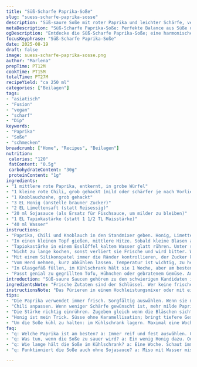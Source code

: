 ```yaml
---
title: "Süß-Scharfe Paprika-Soße"
slug: "suess-scharfe-paprika-sosse"
description: "Süß-saure Soße mit roter Paprika und leichter Schärfe, verfeinert durch Limettensaft statt Reisessig. Alternative Fischsauce und Honig ersetzen Nuoc Mam und braunen Zucker für anderes Aroma und natürliche Süße. Stärkebindung etwas erhöht, damit die Soße besser eindickt. Kurzes Köcheln, bis Bläschen aufsteigen, dunkler Glanz entsteht. Servieren bei lauwarmer Temperatur, passt zu asiatischen Gerichten, gegrilltem Fleisch oder Gemüse. Ohne Nüsse, Milch, Eier und Gluten. "
metaDescription: "Süß-Scharfe Paprika-Soße: Perfekte Balance aus Süße und Schärfe. Frische Aromen; ideal für asiatische Gerichte und Gegrilltes."
ogDescription: "Entdecke die Süß-Scharfe Paprika-Soße; eine harmonische Fusion aus frischen Zutaten und intensiven Aromen."
focusKeyphrase: "Süß-Scharfe Paprika-Soße"
date: 2025-08-19
draft: false
image: suess-scharfe-paprika-sosse.png
author: "Marlena"
prepTime: PT12M
cookTime: PT15M
totalTime: PT27M
recipeYield: "ca 250 ml"
categories: ["Beilagen"]
tags:
- "asiatisch"
- "Fusion"
- "vegan"
- "scharf"
- "Dip"
keywords:
- "Paprika"
- "Soße"
- "schmecken"
breadcrumb: ["Home", "Recipes", "Beilagen"]
nutrition: 
 calories: "120"
 fatContent: "0.5g"
 carbohydrateContent: "30g"
 proteinContent: "1g"
ingredients:
- "1 mittlere rote Paprika, entkernt, in grobe Würfel"
- "1 kleine rote Chili, grob gehackt (mild oder schärfer je nach Vorliebe)"
- "1 Knoblauchzehe, grob gehackt"
- "3 EL Honig (anstelle brauner Zucker)"
- "2 EL Limettensaft (statt Reisessig)"
- "20 ml Sojasauce (als Ersatz für Fischsauce, um milder zu bleiben)"
- "1 EL Tapiokastärke (statt 1 1/2 TL Maisstärke)"
- "40 ml Wasser"
instructions:
- "Paprika, Chili und Knoblauch in den Standmixer geben. Honig, Limettensaft, Sojasauce und Wasser dazu. Alles pürieren bis keine Stücke mehr sichtbar sind, das ist wichtig für gleichmäßige Bindung im Topf."
- "In einen kleinen Topf gießen, mittlere Hitze. Sobald kleine Blasen an der Oberfläche aufsteigen leichtes Knistern hören, beginnt das Eindicken."
- "Tapiokastärke in einem Esslöffel kaltem Wasser glatt rühren. Unter ständigem Rühren in die kochende Soße geben. Hitze reduzieren und rühren bis die Soße glänzt und dick wird, ungefähr 10 bis 15 Minuten, je nach Topfdicke und Hitzequelle."
- "Nicht zu lange kochen, sonst verliert sie Frische und wird bitter. Wenn die Soße zu dick wird, mit etwas Wasser verdünnen und erneut aufkochen."
- "Mit einem Silikonspatel immer die Ränder kontrollieren, der Zucker karamellisiert leicht und kann anbrennen, falls man zu selten rührt."
- "Vom Herd nehmen, kurz abkühlen lassen. Temperatur ist wichtig, zu heiß zerstört frische Aromen, zu kalt lässt sie zu fest werden."
- "In Glasgefäß füllen, im Kühlschrank hält sie 1 Woche, aber am besten frisch genießen."
- "Passt genial zu gegrilltem Tofu, Hühnchen oder gebratenem Gemüse. Auch als Dip gut, da die Kombination von süß, sauer und scharf nicht überdeckt, sondern aufpeppt."
introduction: "Süß-saure Saucen gehören zu den schwierigen Kandidaten in der Küche. Zu viel Essig – alles kippt ins Saure, zu viel Zucker – man hat Karamell, der keinen Biss hat. Diese Version habe ich mit viel Experiment probiert, besonders habe ich Limettensaft statt Reisessig genommen, für eine frischere Säure, die nicht so aufdringlich wirkt. Die Paprika sorgt für Farbe und Textur; das Pürieren ist entscheidend. Honig gibt sanfte Süße, anstelle von braunem Zucker, der mit seiner Trockenheit und Malznote nicht so flexible ist. Tapiokastärke statt Maisstärke – die bindet feiner, klarer. Als Fischsoßen-Ersatz habe ich Sojasauce gewählt, weil ich empfindlich reagiere und trotzdem Umami wollte. Die Mischung aus süß, scharf und sauer überrascht, wenn man die Kochzeit gut einstellt, die Merkmale sind die knackigen Bläschen, der Glanz und eine leichte Viskosität, die auf der Zunge schmeichelnd bleibt. Die Bedienung der Temperatur ist kniffelig, ich habe oft den Fehler gemacht und zu lange köcheln lassen – Soße wird hart und verliert Frische."
ingredientsNote: "Frische Zutaten sind der Schlüssel. Wer keine frische Chili hat, nimmt getrocknete, mindestens 1 Teelöffel Sambal Oelek oder Sriracha als Ersatz. Eine Alternative für Limettensaft ist Apfelessig, aber das ändert den Geschmack erheblich. Honig lässt sich ersetzen durch Agavendicksaft oder Ahornsirup. Sojasauce kann man auch weglassen und stattdessen eine Mischung aus Miso und Salz nutzen für mehr Komplexität. Tapiokastärke funktioniert besser als Maisstärke, aber wenn nur Maisstärke da ist, die Wassermenge anpassen und länger rühren, sonst wird es gummiartig. Gerade wenn Zuckeralternativen genutzt werden, ist die Kochzeit wichtiger, da Eintrocknung und Karamellisierung schneller passieren können. Knoblauch durch ingwer ersetzen gibt eine andere Frische, probiert mal."
instructionsNote: "Das Pürieren in einem Hochleistungsmixer oder mit einem Stabmixer lässt die Soße am besten glänzend und klumpenfrei werden. Topfwahl beeinflusst das Ergebnis: ein dicker Boden verhindert Anbrennen. Temperaturkontrolle ist essentiell; beginnt die Soße zu blubbern, sofort Stärke einrühren, dadurch bleibt die Bindung homogen. Rühren ist Pflicht, nicht nur ein- oder zweimal, sondern stetiges Kneten der Soße am Topfboden. Beim Eindicken das Gericht beobachten: die Bläschen werden kleiner, das Blubbern gleichmäßiger, Oberfläche glänzend. Zu langes Kochen lässt sie trüb werden, dennoch müssen alle Aromen verbinden. Abschmecken erst nachdem die Soße leicht abgekühlt ist, da Temperatur den Geschmack verändert. Für eine fruchtige Note habe ich oft noch einen kleinen Spritzer Orangensaft darin gehabt, das passt überraschend gut. Auf Vorrat hält sie sich im Kühlschrank, aber aufwärmen wird schwerer, da die Stärke fest wird; lieber kurz lauwarm machen oder kalt verwenden."
tips:
- "Die Paprika verwendet immer frisch. Sorgfältig auswählen. Wenn sie matschig ist, wird die Soße dünn und geschmacklos. Süssere oder orange Paprika verwenden; für zusätzlichen Farbkick die Mischung ausprobieren."
- "Chili anpassen. Wenn weniger Schärfe gewünscht ist, mehr milde Paprika benutzen; Kombination mit einer milden Chili. Oder einfach weniger verwenden. So bleibt die Balance der Aromen. Knoblauch durch Ingwer substituieren, gibt zusätzliche Frische."
- "Die Stärke richtig einrühren. Zugeben gleich wenn die Bläschen sichtbar sind. Dabei ständig rühren, um Klumpen zu vermeiden. Zu lange kochen macht die Soße bitter. Temperatur während des Kochens konstant überprüfen. Bei Anzeichen von Anbrennen sofort umrühren."
- "Honig ist mein Trick. Süsse ohne Karamellisation; bringt tiefere Geschmacksknoten. Weniger Honig, wenn nicht zu süß gewünscht ist. Agavendicksaft funktioniert gut. Sojasauce nicht vergessen; milden Umami-Geschmack erzielen. Die dunkle Sojasauce sollte man wählen."
- "Um die Soße kühl zu halten: im Kühlschrank lagern. Maximal eine Woche haltbar. Für längere Lagerung: kleine Portionen einfrieren. Minimale Menge bei Bedarf abgerieben. Wurde sie zu dick? Kein Problem; mit Wasser nachjustieren."
faq:
- "q: Welche Paprika ist am besten? a: Immer reif und fest auswählen. Gelbe oder orange Paprika liefern auch gute Ergebnisse. Geschmack kann variieren."
- "q: Was tun, wenn die Soße zu sauer wird? a: Ein wenig Honig dazu. Oder Apfelmus probieren. Karamellisieren sollte vermieden werden. Abkühlen hilft auch."
- "q: Wie lange hält die Soße im Kühlschrank? a: Eine Woche. Schaut immer nach Geruch und Textur. Bei Anzeichen von Schimmel lohnt sich das wegschütten."
- "q: Funktioniert die Soße auch ohne Sojasauce? a: Miso mit Wasser mischen. Oder Kokosnuss-Aminos, wenn keine Sojasauce da ist. Geschmack verändert sich, aber muss nicht schlechter sein."

---
```

